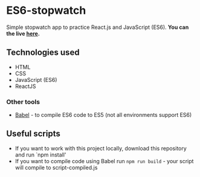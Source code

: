 # ES6-stopwatch
Simple stopwatch app to practice React.js and JavaScript (ES6).
**You can the live [here](https://galdranorn.github.io/ES6-stopwatch/).**

## Technologies used
  - HTML
  - CSS
  - JavaScript (ES6)
  - ReactJS

### Other tools
  - [Babel](https://babeljs.io/) - to compile ES6 code to ES5 (not all environments support ES6)

## Useful scripts
  - If you want to work with this project locally, download this repository and run `npm install'
  - If you want to compile code using Babel run `npm run build` - your script will compile to script-compiled.js
